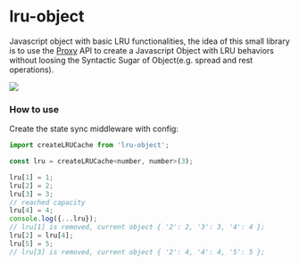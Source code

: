 # lru-object

Javascript object with basic LRU functionalities, the idea of this small library is to use the [Proxy](https://developer.mozilla.org/en-US/docs/Web/JavaScript/Reference/Global_Objects/Proxy) API to create a Javascript Object with LRU behaviors without loosing the Syntactic Sugar of Object(e.g. spread and rest operations).

[<img src="https://img.shields.io/travis/AOHUA/lru-object.svg">](https://travis-ci.org/AOHUA/lru-object)

### How to use

Create the state sync middleware with config:

```javascript
import createLRUCache from 'lru-object';

const lru = createLRUCache<number, number>(3);

lru[1] = 1;
lru[2] = 2;
lru[3] = 3;
// reached capacity
lru[4] = 4;
console.log({...lru});
// lru[1] is removed, current object { '2': 2, '3': 3, '4': 4 };
lru[2] = lru[4];
lru[5] = 5;
// lru[3] is removed, current object { '2': 4, '4': 4, '5': 5 };
```
